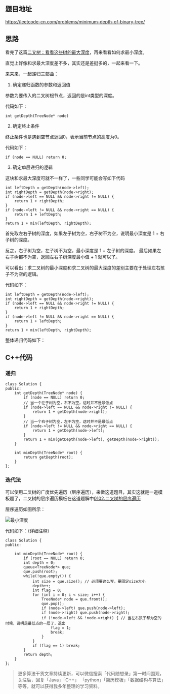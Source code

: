
## 题目地址 
https://leetcode-cn.com/problems/minimum-depth-of-binary-tree/

## 思路 

看完了这篇[二叉树：看看这些树的最大深度]()，再来看看如何求最小深度。

直觉上好像和求最大深度差不多，其实还是差挺多的，一起来看一下。

来来来，一起递归三部曲：

1. 确定递归函数的参数和返回值

参数为要传入的二叉树根节点，返回的是int类型的深度。

代码如下：

```
int getDepth(TreeNode* node)
```

2. 确定终止条件 

终止条件也是遇到空节点返回0，表示当前节点的高度为0。 

代码如下：

```
if (node == NULL) return 0;
```

3. 确定单层递归的逻辑 

这块和求最大深度可就不一样了，一些同学可能会写如下代码

```
int leftDepth = getDepth(node->left);
int rightDepth = getDepth(node->right);
if (node->left == NULL && node->right != NULL) { 
    return 1 + rightDepth;
}   
if (node->left != NULL && node->right == NULL) { 
    return 1 + leftDepth;
}
return 1 + min(leftDepth, rightDepth);
```

首先取左右子树的深度，如果左子树为空，右子树不为空，说明最小深度是 1 + 右子树的深度。

反之，右子树为空，左子树不为空，最小深度是 1 + 左子树的深度。 最后如果左右子树都不为空，返回左右子树深度最小值 + 1 就可以了。

可以看出：求二叉树的最小深度和求二叉树的最大深度的差别主要在于处理左右孩子不为空的逻辑。 

代码如下：

```
int leftDepth = getDepth(node->left);
int rightDepth = getDepth(node->right);
if (node->left == NULL && node->right != NULL) { 
    return 1 + rightDepth;
}   
if (node->left != NULL && node->right == NULL) { 
    return 1 + leftDepth;
}
return 1 + min(leftDepth, rightDepth);
```

整体递归代码如下：

## C++代码

### 递归
```
class Solution {
public:
    int getDepth(TreeNode* node) {
        if (node == NULL) return 0;
        // 当一个左子树为空，右不为空，这时并不是最低点
        if (node->left == NULL && node->right != NULL) {
            return 1 + getDepth(node->right);
        }
        // 当一个右子树为空，左不为空，这时并不是最低点
        if (node->left != NULL && node->right == NULL) {
            return 1 + getDepth(node->left);
        }
        return 1 + min(getDepth(node->left), getDepth(node->right));
    }

    int minDepth(TreeNode* root) {
        return getDepth(root);
    }
};
```

### 迭代法

可以使用二叉树的广度优先遍历（层序遍历），来做这道题目，其实这就是一道模板题了，二叉树的层序遍历模板在这道题解中[0102.二叉树的层序遍历](https://github.com/youngyangyang04/leetcode/blob/master/problems/0102.二叉树的层序遍历.md)

层序遍历如图所示：

![最小深度](https://img-blog.csdnimg.cn/20200811194719677.png)

代码如下：（详细注释）
```
class Solution {
public:

    int minDepth(TreeNode* root) {
        if (root == NULL) return 0;
        int depth = 0;
        queue<TreeNode*> que;
        que.push(root);
        while(!que.empty()) {
            int size = que.size(); // 必须要这么写，要固定size大小
            depth++;
            int flag = 0;
            for (int i = 0; i < size; i++) {
                TreeNode* node = que.front();
                que.pop();
                if (node->left) que.push(node->left);
                if (node->right) que.push(node->right);
                if (!node->left && !node->right) { // 当左右孩子都为空的时候，说明是最低点的一层了，退出
                    flag = 1;
                    break;
                }
            }
            if (flag == 1) break;
        }
        return depth;
    }
};
```

> 更多算法干货文章持续更新，可以微信搜索「代码随想录」第一时间围观，关注后，回复「Java」「C++」 「python」「简历模板」「数据结构与算法」等等，就可以获得我多年整理的学习资料。
